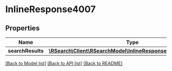 # InlineResponse4007

## Properties
Name | Type | Description | Notes
------------ | ------------- | ------------- | -------------
**searchResults** | [**\RSearch\Client\RSearchModel\InlineResponse4007SearchResults**](InlineResponse4007SearchResults.md) |  | [optional] 

[[Back to Model list]](../README.md#documentation-for-models) [[Back to API list]](../README.md#documentation-for-api-endpoints) [[Back to README]](../README.md)


